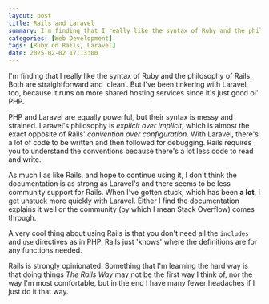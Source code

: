 ```yaml
---
layout: post
title: Rails and Laravel
summary: I'm finding that I really like the syntax of Ruby and the philosophy of Rails. Both are straightforward and 'clean'. But I've been tinkering with Laravel, too, because it runs on more shared hosting services since it's just good ol' PHP.
categories: [Web Development]
tags: [Ruby on Rails, Laravel]
date: 2025-02-02 17:13:00
---
```


I'm finding that I really like the syntax of Ruby and the philosophy of Rails. Both are straightforward and 'clean'. But I've been tinkering with Laravel, too, because it runs on more shared hosting services since it's just good ol' PHP.

<!--more-->

PHP and Laravel are equally powerful, but their syntax is messy and strained. Laravel's philosophy is _explicit over implicit_, which is almost the exact opposite of Rails' _convention over configuration_. With Laravel, there's a lot of code to be written and then followed for debugging. Rails requires you to understand the conventions because there's a lot less code to read and write.

As much I as like Rails, and hope to continue using it, I don't think the documentation is as strong as Laravel's and there seems to be less community support for Rails. When I've gotten stuck, which has been **a lot**, I get unstuck more quickly with Laravel. Either I find the documentation explains it well or the community (by which I mean Stack Overflow) comes through.

A very cool thing about using Rails is that you don't need all the `includes` and `use` directives as in PHP. Rails just 'knows' where the definitions are for any functions needed.

Rails is strongly opinionated. Something that I'm learning the hard way is that doing things _The Rails Way_ may not be the first way I think of, nor the way I'm most comfortable, but in the end I have many fewer headaches if I just do it that way.
